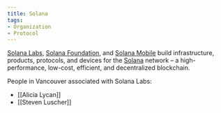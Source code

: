 ```yaml
---
title: Solana
tags:
- Organization
- Protocol
---
```


[Solana Labs](https://solanalabs.com), [Solana Foundation](https://solana.org), and [Solana Mobile](https://solanamobile.com) build infrastructure, products, protocols, and devices for the [Solana](https://solana.com) network &ndash; a high-performance, low-cost, efficient, and decentralized blockchain.

People in Vancouver associated with Solana Labs:

* [[Alicia Lycan]]
* [[Steven Luscher]]